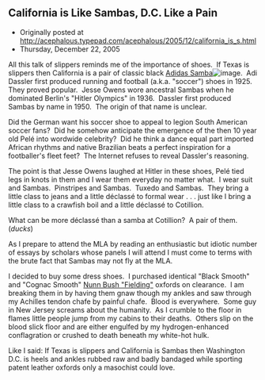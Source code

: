 ## California is Like Sambas, D.C. Like a Pain

 * Originally posted at http://acephalous.typepad.com/acephalous/2005/12/california_is_s.html
 * Thursday, December 22, 2005



All this talk of slippers reminds me of the importance of shoes.  If Texas is slippers then California is a pair of classic black [Adidas Samba](http://www.amazon.com/exec/obidos/redirect?link\_code=ur2&tag=diesekoschmar-20&camp=1789&creative=9325&path=tg%!F(MISSING)detail%!F(MISSING)-%!F(MISSING)B0002MOXFO)![image](http://www.assoc-amazon.com/e/ir?t=diesekoschmar-20&l=ur2&o=1).  Adi Dassler first produced running and football (a.k.a. "soccer") shoes in 1925.  They proved popular.  Jesse Owens wore ancestral Sambas when he dominated Berlin's "Hitler Olympics" in 1936.  Dassler first produced Sambas by name in 1950.  The origin of that name is unclear.  

Did the German want his soccer shoe to appeal to legion South American soccer fans?  Did he somehow anticipate the emergence of the then 10 year old Pelé into wordwide celebrity?  Did he think a dance equal part imported African rhythms and native Brazilian beats a perfect inspiration for a footballer's fleet feet?  The Internet refuses to reveal Dassler's reasoning.  

The point is that Jesse Owens laughed at Hitler in these shoes, Pelé tied legs in knots in them and I wear them everyday no matter what.  I wear suit and Sambas.  Pinstripes and Sambas.  Tuxedo and Sambas.  They bring a little class to jeans and a little déclassé to formal wear . . . just like I bring a little class to a crawfish boil and a little déclassé to Cotillion.  

What can be more déclassé than a samba at Cotillion?  A pair of them.  (_ducks_)

As I prepare to attend the MLA by reading an enthusiastic but idiotic number of essays by scholars whose panels I will attend I must come to terms with the brute fact that Sambas may not fly at the MLA.  

I decided to buy some dress shoes.  I purchased identical "Black Smooth" and "Cognac Smooth" [Nunn Bush "Fielding"](http://www.amazon.com/exec/obidos/redirect?link\_code=ur2&tag=diesekoschmar-20&camp=1789&creative=9325&path=tg%!F(MISSING)detail%!F(MISSING)-%!F(MISSING)B0009DHWH2) oxfords on clearance.  I am breaking them in by having them gnaw though my ankles and saw through my Achilles tendon chafe by painful chafe.  Blood is everywhere.  Some guy in New Jersey screams about the humanity.  As I crumble to the floor in flames little people jump from my cabins to their deaths.  Others slip on the blood slick floor and are either engulfed by my hydrogen-enhanced conflagration or crushed to death beneath my white-hot hulk.    

Like I said: If Texas is slippers and California is Sambas then Washington D.C. is heels and ankles rubbed raw and badly bandaged while sporting patent leather oxfords only a masochist could love.

		
